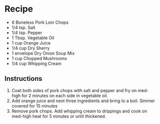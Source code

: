 # Recipe 
- 6 Boneless Pork Loin Chops
- 1/4 tsp. Salt
- 1/4 tsp. Pepper
- 1 Tbsp. Vegetable Oil
- 1 cup Orange Juice
- 1/4 cup Dry Sherry
- 1 envelope Dry Onion Soup Mix
- 1 cup Chopped Mushrooms
- 1/4 cup Whipping Cream

## Instructions
1) Coat both sides of pork chops with salt and pepper and fry on med-
high for 2 minutes on each side in vegetable oil.
2) Add orange juice and next three ingredients and bring to a boil.
Simmer covered for 15 minutes
3) Remove pork chops. Add whipping cream to drippings and cook on
med-high heat for 5 minutes or until thickened.
